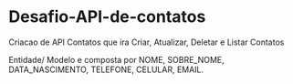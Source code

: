 # Desafio-API-de-contatos

Criacao de API Contatos que ira Criar, Atualizar, Deletar e Listar Contatos 

Entidade/ Modelo e composta por NOME, SOBRE_NOME, DATA_NASCIMENTO, TELEFONE, CELULAR, EMAIL.

